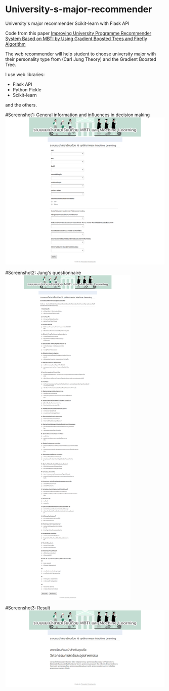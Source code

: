 # University-s-major-recommender
University's major recommender Scikit-learn with Flask API

Code from this paper [Improving University Programme
Recommender System Based on MBTI
by Using Gradient Boosted Trees
and Firefly Algorithm](http://www.ijcim.th.org/past_editions/2018V26N3/26n3Page67.pdf)

The web recommender will help student to choose university major with their personality type from (Carl Jung Theory) 
and the Gradient Boosted Tree.

I use web libraries:
- Flask API
- Python Pickle
- Scikit-learn

and the others.

#Screenshot1: General information and influences in decision making
![alt text](https://github.com/vladipooh/University-s-major-recommender/blob/master/screencapture-file-C-Users-Pooh-Desktop-MBTI-XGB-form-form-html-2018-10-08-21_03_44.png)

#Screenshot2: Jung's questionnaire
![alt text](https://github.com/vladipooh/University-s-major-recommender/blob/master/screencapture-file-C-Users-Pooh-Desktop-MBTI-XGB-form-form-html-2018-10-08-21_06_05.png)

#Screenshot3: Result
![alt text](https://github.com/vladipooh/University-s-major-recommender/blob/master/screencapture-file-C-Users-Pooh-Desktop-MBTI-XGB-form-form-html-2018-10-08-21_04_31.png)
